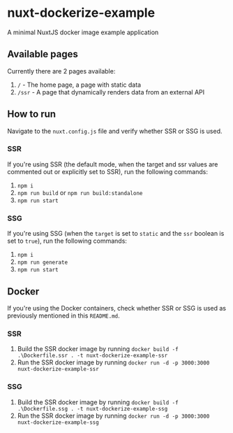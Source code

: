 # nuxt-dockerize-example
A minimal NuxtJS docker image example application

## Available pages
Currently there are 2 pages available:
1. `/` - The home page, a page with static data
2. `/ssr` - A page that dynamically renders data from an external API

## How to run
Navigate to the `nuxt.config.js` file and verify whether SSR or SSG is used.

### SSR
If you're using SSR (the default mode, when the target and ssr values are commented out or explicitly set to SSR), run the following commands:
1. `npm i`
2. `npm run build` or `npm run build:standalone`
3. `npm run start`

### SSG
If you're using SSG (when the `target` is set to `static` and the `ssr` boolean is set to `true`), run the following commands:
1. `npm i`
2. `npm run generate`
3. `npm run start`

## Docker
If you're using the Docker containers, check whether SSR or SSG is used as previously mentioned in this `README.md`.

### SSR
1. Build the SSR docker image by running `docker build -f .\Dockerfile.ssr . -t nuxt-dockerize-example-ssr`
2. Run the SSR docker image by running `docker run -d -p 3000:3000 nuxt-dockerize-example-ssr`

### SSG
1. Build the SSR docker image by running `docker build -f .\Dockerfile.ssg . -t nuxt-dockerize-example-ssg`
2. Run the SSR docker image by running `docker run -d -p 3000:3000 nuxt-dockerize-example-ssg`
